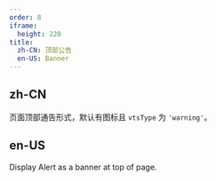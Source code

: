 ```yaml
---
order: 8
iframe:
  height: 220
title:
  zh-CN: 顶部公告
  en-US: Banner
---
```


## zh-CN

页面顶部通告形式，默认有图标且 `vtsType` 为 `'warning'`。

## en-US

Display Alert as a banner at top of page.


